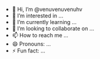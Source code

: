 - 👋 Hi, I’m @venuvenuvenuhv
- 👀 I’m interested in ...
- 🌱 I’m currently learning ...
- 💞️ I’m looking to collaborate on ...
- 📫 How to reach me ...
- 😄 Pronouns: ...
- ⚡ Fun fact: ...

<!---
venuvenuvenuhv/venuvenuvenuhv is a ✨ special ✨ repository because its `README.md` (this file) appears on your GitHub profile.
You can click the Preview link to take a look at your changes.
--->
